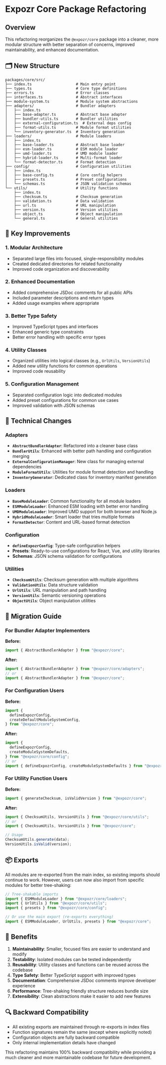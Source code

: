 # Expozr Core Package Refactoring

## Overview

This refactoring reorganizes the `@expozr/core` package into a cleaner, more modular structure with better separation of concerns, improved maintainability, and enhanced documentation.

## 🗂️ New Structure

```
packages/core/src/
├── index.ts                    # Main entry point
├── types.ts                    # Core type definitions
├── errors.ts                   # Error classes
├── interfaces.ts               # Abstract interfaces
├── module-system.ts            # Module system abstractions
├── adapters/                   # Bundler adapters
│   ├── index.ts
│   ├── base-adapter.ts         # Abstract base adapter
│   ├── bundler-utils.ts        # Bundler utilities
│   ├── external-configuration.ts  # External deps config
│   ├── format-utils.ts         # Module format utilities
│   └── inventory-generator.ts  # Inventory generation
├── loaders/                    # Module loaders
│   ├── index.ts
│   ├── base-loader.ts          # Abstract base loader
│   ├── esm-loader.ts           # ESM module loader
│   ├── umd-loader.ts           # UMD module loader
│   ├── hybrid-loader.ts        # Multi-format loader
│   └── format-detector.ts      # Format detection
├── config/                     # Configuration utilities
│   ├── index.ts
│   ├── base-config.ts          # Core config helpers
│   ├── presets.ts              # Preset configurations
│   └── schemas.ts              # JSON validation schemas
└── utils/                      # Utility functions
    ├── index.ts
    ├── checksum.ts             # Checksum generation
    ├── validation.ts           # Data validation
    ├── url.ts                  # URL manipulation
    ├── version.ts              # Version utilities
    ├── object.ts               # Object manipulation
    └── general.ts              # General utilities
```

## 🚀 Key Improvements

### 1. **Modular Architecture**

- Separated large files into focused, single-responsibility modules
- Created dedicated directories for related functionality
- Improved code organization and discoverability

### 2. **Enhanced Documentation**

- Added comprehensive JSDoc comments for all public APIs
- Included parameter descriptions and return types
- Added usage examples where appropriate

### 3. **Better Type Safety**

- Improved TypeScript types and interfaces
- Enhanced generic type constraints
- Better error handling with specific error types

### 4. **Utility Classes**

- Organized utilities into logical classes (e.g., `UrlUtils`, `VersionUtils`)
- Added new utility functions for common operations
- Improved code reusability

### 5. **Configuration Management**

- Separated configuration logic into dedicated modules
- Added preset configurations for common use cases
- Improved validation with JSON schemas

## 🔧 Technical Changes

### Adapters

- **`AbstractBundlerAdapter`**: Refactored into a cleaner base class
- **`BundlerUtils`**: Enhanced with better path handling and configuration merging
- **`ExternalConfigurationManager`**: New class for managing external dependencies
- **`ModuleFormatUtils`**: Utilities for module format detection and handling
- **`InventoryGenerator`**: Dedicated class for inventory manifest generation

### Loaders

- **`BaseModuleLoader`**: Common functionality for all module loaders
- **`ESMModuleLoader`**: Enhanced ESM loading with better error handling
- **`UMDModuleLoader`**: Improved UMD support for both browser and Node.js
- **`HybridModuleLoader`**: Smart loader that tries multiple formats
- **`FormatDetector`**: Content and URL-based format detection

### Configuration

- **`defineExpozrConfig`**: Type-safe configuration helpers
- **Presets**: Ready-to-use configurations for React, Vue, and utility libraries
- **Schemas**: JSON schema validation for configurations

### Utilities

- **`ChecksumUtils`**: Checksum generation with multiple algorithms
- **`ValidationUtils`**: Data structure validation
- **`UrlUtils`**: URL manipulation and path handling
- **`VersionUtils`**: Semantic versioning operations
- **`ObjectUtils`**: Object manipulation utilities

## 🔄 Migration Guide

### For Bundler Adapter Implementers

**Before:**

```typescript
import { AbstractBundlerAdapter } from "@expozr/core";
```

**After:**

```typescript
import { AbstractBundlerAdapter } from "@expozr/core/adapters";
// or
import { AbstractBundlerAdapter } from "@expozr/core";
```

### For Configuration Users

**Before:**

```typescript
import {
  defineExpozrConfig,
  createDefaultModuleSystemConfig,
} from "@expozr/core";
```

**After:**

```typescript
import {
  defineExpozrConfig,
  createModuleSystemDefaults,
} from "@expozr/core/config";
// or
import { defineExpozrConfig, createModuleSystemDefaults } from "@expozr/core";
```

### For Utility Function Users

**Before:**

```typescript
import { generateChecksum, isValidVersion } from "@expozr/core";
```

**After:**

```typescript
import { ChecksumUtils, VersionUtils } from "@expozr/core/utils";
// or
import { ChecksumUtils, VersionUtils } from "@expozr/core";

// Usage
ChecksumUtils.generate(data);
VersionUtils.isValid(version);
```

## 📦 Exports

All modules are re-exported from the main index, so existing imports should continue to work. However, users can now also import from specific modules for better tree-shaking:

```typescript
// Tree-shakable imports
import { ESMModuleLoader } from "@expozr/core/loaders";
import { UrlUtils } from "@expozr/core/utils";
import { presets } from "@expozr/core/config";

// Or use the main export (re-exports everything)
import { ESMModuleLoader, UrlUtils, presets } from "@expozr/core";
```

## 🎯 Benefits

1. **Maintainability**: Smaller, focused files are easier to understand and modify
2. **Testability**: Isolated modules can be tested independently
3. **Reusability**: Utility classes and functions can be reused across the codebase
4. **Type Safety**: Better TypeScript support with improved types
5. **Documentation**: Comprehensive JSDoc comments improve developer experience
6. **Performance**: Tree-shaking friendly structure reduces bundle size
7. **Extensibility**: Clean abstractions make it easier to add new features

## 🔍 Backward Compatibility

- All existing exports are maintained through re-exports in index files
- Function signatures remain the same (except where explicitly noted)
- Configuration objects are fully backward compatible
- Only internal implementation details have changed

This refactoring maintains 100% backward compatibility while providing a much cleaner and more maintainable codebase for future development.
